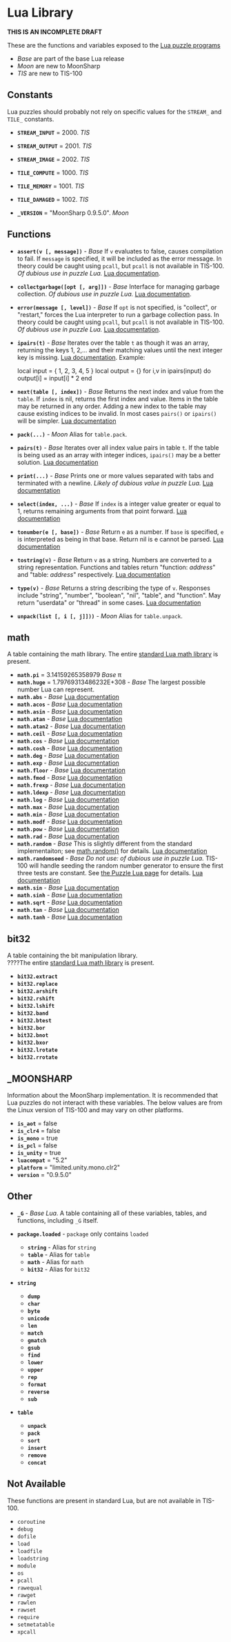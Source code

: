 Lua Library
===========

**THIS IS AN INCOMPLETE DRAFT**

These are the functions and variables exposed to the [Lua puzzle programs](lua.html)

   * _Base_ are part of the base Lua release
   * _Moon_ are new to MoonSharp
   * _TIS_ are new to TIS-100

Constants
---------

Lua puzzles should probably not rely on specific values for the `STREAM_` and `TILE_` constants.

   * **`STREAM_INPUT`**  = 2000. _TIS_

   * **`STREAM_OUTPUT`** = 2001. _TIS_

   * **`STREAM_IMAGE`**  = 2002. _TIS_

   * **`TILE_COMPUTE`**  = 1000. _TIS_

   * **`TILE_MEMORY`**   = 1001. _TIS_

   * **`TILE_DAMAGED`**  = 1002. _TIS_

   * **`_VERSION`**      = "MoonSharp 0.9.5.0". _Moon_

Functions
---------

   * **`assert(v [, message])`** - _Base_ If `v` evaluates to false, causes compilation to fail.  If `message` is specified, it will be included as the error message.  In theory could be caught using `pcall`, but `pcall` is not available in TIS-100.  _Of dubious use in puzzle Lua._ [Lua documentation](http://www.lua.org/manual/5.2/manual.html#pdf-assert).

   * **`collectgarbage([opt [, arg]])`** - _Base_ Interface for managing garbage collection. _Of dubious use in puzzle Lua._ [Lua documentation](http://www.lua.org/manual/5.2/manual.html#pdf-collectgarbage).

   * **`error(message [, level])`** -  _Base_ If `opt` is not specified, is "collect", or "restart," forces the Lua interpreter to run a garbage collection pass.  In theory could be caught using `pcall`, but `pcall` is not available in TIS-100.  _Of dubious use in puzzle Lua._ [Lua documentation](http://www.lua.org/manual/5.2/manual.html#pdf-error). 

   * **`ipairs(t)`** - _Base_ Iterates over the table `t` as though it was an array, returning the keys 1, 2,... and their matching values until the next integer key is missing. [Lua documentation](http://www.lua.org/manual/5.2/manual.html#pdf-ipairs). Example:

		local input = { 1, 2, 3, 4, 5 }
		local output = {}
		for i,v in ipairs(input) do
			output[i] = input[i] * 2
		end

   * **`next(table [, index])`** - _Base_ Returns the next index and value from the `table`. If `index` is nil, returns the first index and value. Items in the table may be returned in any order.  Adding a new index to the table may cause existing indices to be invalid.  In most cases `pairs()` or `ipairs()` will be simpler.  [Lua documentation](http://www.lua.org/manual/5.2/manual.html#pdf-next)

   * **`pack(...)`** - _Moon_ Alias for `table.pack`.

   * **`pairs(t)`** - _Base_ Iterates over all index value pairs in table `t`.  If the table is being used as an array with integer indices, `ipairs()` may be a better solution.  [Lua documentation](http://www.lua.org/manual/5.2/manual.html#pdf-pairs)

   * **`print(...)`** - _Base_ Prints one or more values separated with tabs and terminated with a newline. _Likely of dubious value in puzzle Lua._ [Lua documentation](http://www.lua.org/manual/5.2/manual.html#pdf-print)

   * **`select(index, ...)`** - _Base_ If `index` is a integer value greater or equal to 1, returns remaining arguments from that point forward. [Lua documentation](http://www.lua.org/manual/5.2/manual.html#pdf-select)

   * **`tonumber(e [, base])`** - _Base_ Return `e` as a number. If `base` is specified, `e` is interpreted as being in that base. Return nil is e cannot be parsed. [Lua documentation](http://www.lua.org/manual/5.2/manual.html#pdf-tonumber)

   * **`tostring(v)`** - _Base_ Return `v` as a string. Numbers are converted to a string representation. Functions and tables return "function: _address_" and "table: _address_" respectively. [Lua documentation](http://www.lua.org/manual/5.2/manual.html#pdf-tostring)

   * **`type(v)`** - _Base_ Returns a string describing the type of `v`.  Responses include "string", "number", "boolean", "nil", "table", and "function".   May return "userdata" or "thread" in some cases.  [Lua documentation](http://www.lua.org/manual/5.2/manual.html#pdf-type)

   * **`unpack(list [, i [, j]]))`** - _Moon_ Alias for `table.unpack`.


math
----

A table containing the math library.  The entire [standard Lua math library](http://www.lua.org/manual/5.2/manual.html#6.6) is present.

   * **`math.pi`** = 3.14159265358979 _Base_ π
   * **`math.huge`** = 1.79769313486232E+308 - _Base_ The largest possible number Lua can represent.
   * **`math.abs`** - _Base_ [Lua documentation](http://www.lua.org/manual/5.2/manual.html#pdf-math.abs)
   * **`math.acos`** - _Base_ [Lua documentation](http://www.lua.org/manual/5.2/manual.html#pdf-math.acos)
   * **`math.asin`** - _Base_ [Lua documentation](http://www.lua.org/manual/5.2/manual.html#pdf-math.asin)
   * **`math.atan`** - _Base_ [Lua documentation](http://www.lua.org/manual/5.2/manual.html#pdf-math.atan)
   * **`math.atan2`** - _Base_ [Lua documentation](http://www.lua.org/manual/5.2/manual.html#pdf-math.atan2)
   * **`math.ceil`** - _Base_ [Lua documentation](http://www.lua.org/manual/5.2/manual.html#pdf-math.ceil)
   * **`math.cos`** - _Base_ [Lua documentation](http://www.lua.org/manual/5.2/manual.html#pdf-math.cos)
   * **`math.cosh`** - _Base_ [Lua documentation](http://www.lua.org/manual/5.2/manual.html#pdf-math.cosh)
   * **`math.deg`** - _Base_ [Lua documentation](http://www.lua.org/manual/5.2/manual.html#pdf-math.deg)
   * **`math.exp`** - _Base_ [Lua documentation](http://www.lua.org/manual/5.2/manual.html#pdf-math.exp)
   * **`math.floor`** - _Base_ [Lua documentation](http://www.lua.org/manual/5.2/manual.html#pdf-math.floor)
   * **`math.fmod`** - _Base_ [Lua documentation](http://www.lua.org/manual/5.2/manual.html#pdf-math.fmod)
   * **`math.frexp`** - _Base_ [Lua documentation](http://www.lua.org/manual/5.2/manual.html#pdf-math.frexp)
   * **`math.ldexp`** - _Base_ [Lua documentation](http://www.lua.org/manual/5.2/manual.html#pdf-math.ldexp)
   * **`math.log`** - _Base_ [Lua documentation](http://www.lua.org/manual/5.2/manual.html#pdf-math.log)
   * **`math.max`** - _Base_ [Lua documentation](http://www.lua.org/manual/5.2/manual.html#pdf-math.max)
   * **`math.min`** - _Base_ [Lua documentation](http://www.lua.org/manual/5.2/manual.html#pdf-math.min)
   * **`math.modf`** - _Base_ [Lua documentation](http://www.lua.org/manual/5.2/manual.html#pdf-math.modf)
   * **`math.pow`** - _Base_ [Lua documentation](http://www.lua.org/manual/5.2/manual.html#pdf-math.pow)
   * **`math.rad`** - _Base_ [Lua documentation](http://www.lua.org/manual/5.2/manual.html#pdf-math.rad)
   * **`math.random`** - _Base_ This is slightly different from the standard implementaiton; see [math.random()](random.html) for details. [Lua documentation](http://www.lua.org/manual/5.2/manual.html#pdf-math.random)
   * **`math.randomseed`** - _Base_ _Do not use: of dubious use in puzzle Lua._  TIS-100 will handle seeding the random number generator to ensure the first three tests are constant.  See [the Puzzle Lua page](lua.html) for details. [Lua documentation](http://www.lua.org/manual/5.2/manual.html#pdf-math.randomseed)
   * **`math.sin`** - _Base_ [Lua documentation](http://www.lua.org/manual/5.2/manual.html#pdf-math.sin)
   * **`math.sinh`** - _Base_ [Lua documentation](http://www.lua.org/manual/5.2/manual.html#pdf-math.sinh)
   * **`math.sqrt`** - _Base_ [Lua documentation](http://www.lua.org/manual/5.2/manual.html#pdf-math.sqrt)
   * **`math.tan`** - _Base_ [Lua documentation](http://www.lua.org/manual/5.2/manual.html#pdf-math.tan)
   * **`math.tanh`** - _Base_ [Lua documentation](http://www.lua.org/manual/5.2/manual.html#pdf-math.tanh)


bit32
-----

A table containing the bit manipulation library.  
????The entire [standard Lua math library](http://www.lua.org/manual/5.2/manual.html#6.6) is present.

   * **`bit32.extract`**
   * **`bit32.replace`**
   * **`bit32.arshift`**
   * **`bit32.rshift`**
   * **`bit32.lshift`**
   * **`bit32.band`**
   * **`bit32.btest`**
   * **`bit32.bor`**
   * **`bit32.bnot`**
   * **`bit32.bxor`**
   * **`bit32.lrotate`**
   * **`bit32.rrotate`**

_MOONSHARP
----------

Information about the MoonSharp implementation.  It is recommended that Lua puzzles do not interact with these variables.  The below values are from the Linux version of TIS-100 and may vary on other platforms.

   * **`is_aot`** = false
   * **`is_clr4`** = false
   * **`is_mono`** = true
   * **`is_pcl`** = false
   * **`is_unity`** = true
   * **`luacompat`** = "5.2"
   * **`platform`** = "limited.unity.mono.clr2"
   * **`version`** = "0.9.5.0"

Other
-----

   * **`_G`** - _Base Lua._ A table containing all of these variables, tables, and functions, including `_G` itself.


   * **`package.loaded`** - `package` only contains `loaded`

     *  **`string`** - Alias for `string`
     *  **`table`** - Alias for `table`
     *  **`math`** - Alias for `math`
     *  **`bit32`** - Alias for `bit32`

   * **`string`**

     * **`dump`**
     * **`char`**
     * **`byte`**
     * **`unicode`**
     * **`len`**
     * **`match`**
     * **`gmatch`**
     * **`gsub`**
     * **`find`**
     * **`lower`**
     * **`upper`**
     * **`rep`**
     * **`format`**
     * **`reverse`**
     * **`sub`**

   * **`table`**

     * **`unpack`**
     * **`pack`**
     * **`sort`**
     * **`insert`**
     * **`remove`**
     * **`concat`**

Not Available
-------------

These functions are present in standard Lua, but are not available in TIS-100. 

   * `coroutine`
   * `debug`
   * `dofile`
   * `load`
   * `loadfile`
   * `loadstring`
   * `module`
   * `os`
   * `pcall`
   * `rawequal`
   * `rawget`
   * `rawlen`
   * `rawset`
   * `require`
   * `setmetatable`
   * `xpcall`
